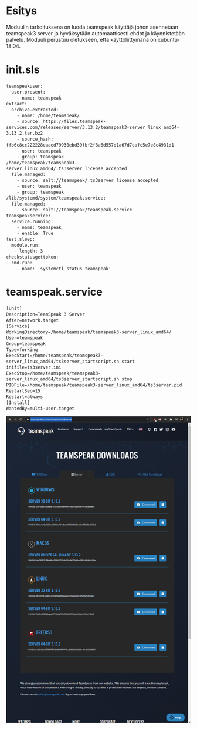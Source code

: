  # Esitys
Moduulin tarkoituksena on luoda teamspeak käyttäjä johon asennetaan teamspeak3 server ja hyväksytään automaattisesti ehdot ja käynnistetään palvelu.
Moduuli perustuu oletukseen, että käyttöliittymänä on xubuntu-18.04.

 # init.sls
 
    
    teamspeakuser:
      user.present:
        - name: teamspeak
    extract:
      archive.extracted:
        - name: /home/teamspeak/
        - source: https://files.teamspeak-services.com/releases/server/3.13.2/teamspeak3-server_linux_amd64-3.13.2.tar.bz2
        - source_hash: ffb6c8cc222228eaaed79930ebd39fbf2f8a6d557d1a67d7eafc5e7e8c4931d1
        - user: teamspeak
        - group: teamspeak
    /home/teamspeak/teamspeak3-server_linux_amd64/.ts3server_license_accepted:
      file.managed:
        - source: salt://teamspeak/.ts3server_license_accepted
        - user: teamspeak
        - group: teamspeak
    /lib/systemd/system/teamspeak.service:
      file.managed:
        - source: salt://teamspeak/teamspeak.service
    teamspeakservice:
      service.running:
        - name: teamspeak
        - enable: True
    test.sleep:
      module.run:
       - length: 3
    checkstatusgettoken:
      cmd.run:
        - name: 'systemctl status teamspeak'
            
            
 # teamspeak.service
 
    [Unit]
    Description=TeamSpeak 3 Server
    After=network.target
    [Service]
    WorkingDirectory=/home/teamspeak/teamspeak3-server_linux_amd64/
    User=teamspeak
    Group=teamspeak
    Type=forking
    ExecStart=/home/teamspeak/teamspeak3-server_linux_amd64/ts3server_startscript.sh start inifile=ts3server.ini
    ExecStop=/home/teamspeak/teamspeak3-server_linux_amd64/ts3server_startscript.sh stop
    PIDFile=/home/teamspeak/teamspeak3-server_linux_amd64/ts3server.pid
    RestartSec=15
    Restart=always
    [Install]
    WantedBy=multi-user.target
            
![downloads](./kuvat/teamspeakdownloads.PNG)


